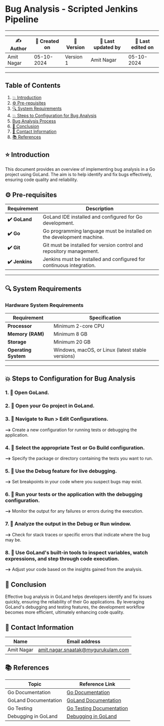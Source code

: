 
# Bug Analysis - Scripted Jenkins Pipeline

---

| ✍ Author      | 📅 Created on  | 📌 Version    | 📝 Last updated by | 📅 Last edited on |
|---------------|----------------|---------------|-------------------|-------------------|
| Amit Nagar     | 05-10-2024     | Version 1     | Amit Nagar        | 05-10-2024        |

---

## Table of Contents
1. [💥 Introduction](#-introduction)
2. [⚙️ Pre-requisites](#-pre-requisites)
3. [🔍 System Requirements](#-system-requirements)
4. [💥 Steps to Configuration for Bug Analysis](#-steps-to-configuration-for-bug-analysis)
5. [Bug Analysis Process](#bug-analysis-process)
6. [📛 Conclusion](#-conclusion)
7. [📧 Contact Information](#-contact-information)
8. [📚 References](#-references)

## ⭐ Introduction
This document provides an overview of implementing bug analysis in a Go project using GoLand. The aim is to help identify and fix bugs effectively, ensuring code quality and reliability.

## ⚙️ Pre-requisites

| Requirement          | Description                                                                 |
|----------------------|-----------------------------------------------------------------------------|
| **✔️ GoLand**          | GoLand IDE installed and configured for Go development.                    |
| **✔️ Go**               | Go programming language must be installed on the development machine.      |
| **✔️ Git**              | Git must be installed for version control and repository management.       |
| **✔️ Jenkins**          | Jenkins must be installed and configured for continuous integration.        |

---

## 🔍 System Requirements

### Hardware System Requirements

| Requirement          | Specification                                                     |
|----------------------|-------------------------------------------------------------------|
| **Processor**        | Minimum 2-core CPU                                               |
| **Memory (RAM)**     | Minimum 8 GB                                                     |
| **Storage**          | Minimum 20 GB                                                    |
| **Operating System** | Windows, macOS, or Linux (latest stable versions)               |

---

## 💥 Steps to Configuration for Bug Analysis

### 1. 🚀 Open GoLand.

### 2. 🚀 Open your Go project in GoLand.

### 3. 🚀 Navigate to **Run** > **Edit Configurations**.
**-->** Create a new configuration for running tests or debugging the application.

### 4. 🚀 Select the appropriate **Test** or **Go Build** configuration.
**-->** Specify the package or directory containing the tests you want to run.

### 5. 🚀 Use the **Debug** feature for live debugging.
**-->** Set breakpoints in your code where you suspect bugs may exist.

### 6. 🚀 Run your tests or the application with the debugging configuration.
**-->** Monitor the output for any failures or errors during the execution.

### 7. 🚀 Analyze the output in the **Debug** or **Run** window.
**-->** Check for stack traces or specific errors that indicate where the bug may be.

### 8. 🚀 Use GoLand's built-in tools to inspect variables, watch expressions, and step through code execution.
**-->** Adjust your code based on the insights gained from the analysis.


## 📛 Conclusion
Effective bug analysis in GoLand helps developers identify and fix issues quickly, ensuring the reliability of their Go applications. By leveraging GoLand's debugging and testing features, the development workflow becomes more efficient, ultimately enhancing code quality.

## 📧 Contact Information

| Name       | Email address                     |
|------------|-----------------------------------|
| Amit Nagar | amit.nagar.snaatak@mygurukulam.com |

## 📚 References

| Topic                   | Reference Link                       |
|-------------------------|-------------------------------------|
| Go Documentation        | [Go Documentation](https://golang.org/doc/) |
| GoLand Documentation    | [GoLand Documentation](https://www.jetbrains.com/help/go/GoLand.html) |
| Go Testing              | [Go Testing Documentation](https://golang.org/pkg/testing/) |
| Debugging in GoLand     | [Debugging in GoLand](https://www.jetbrains.com/help/go/debug.html) |
